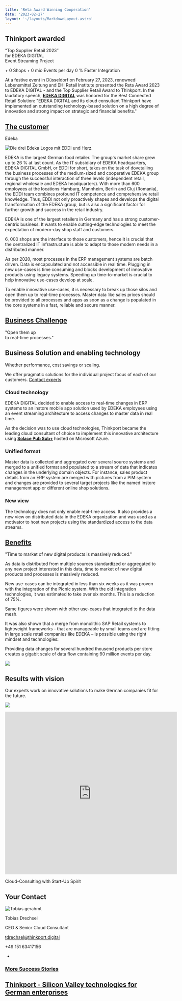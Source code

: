 ```yaml
---
title: 'Reta Award Winning Cooperation'
date: '2023-02-27'
layout: '~/layouts/MarkdownLayout.astro'
---
```


## Thinkport awarded

“Top Supplier Retail 2023”  
for EDEKA DIGITAL  
Event Streaming Project

\+ 0 Shops + 0 mio Events per day 0 % Faster Integration

At a festive event in Düsseldorf on February 27, 2023, renowned Lebensmittel Zeitung and EHI Retail Institute presented the Reta Award 2023 to EDEKA DIGITAL - and the Top Supplier Retail Award to Thinkport. In the laudatory speech, **[EDEKA DIGITAL](https://digital.edeka/projekte/)** was honored for the Best Connected Retail Solution: "EDEKA DIGITAL and its cloud consultant Thinkport have implemented an outstanding technology-based solution on a high degree of innovation and strong impact on strategic and financial benefits."

## [The customer](https://www.fairside.capital/)

Edeka

![Die drei Edeka Logos mit EDDI und Herz.](images/EDDI_Ex_Logo_P_RGB.png)

EDEKA is the largest German food retailer. The group's market share grew up to 26 % at last count. As the IT subsidiary of EDEKA headquarters, EDEKA DIGITAL GmbH, or EDDI for short, takes on the task of dovetailing the business processes of the medium-sized and cooperative EDEKA group through the successful interaction of three levels (independent retail, regional wholesale and EDEKA headquarters). With more than 600 employees at the locations Hamburg, Mannheim, Berlin and Cluj (Romania), the EDDI team combines profound IT competence and comprehensive retail knowledge. Thus, EDDI not only proactively shapes and develops the digital transformation of the EDEKA group, but is also a significant factor for further growth and success in the retail industry.

EDEKA is one of the largest retailers in Germany and has a strong customer-centric business. It wants to enable cutting-edge technologies to meet the expectation of modern-day shop staff and customers.

6, 000 shops are the interface to those customers, hence it is crucial that the centralized IT infrastructure is able to adapt to those modern needs in a distributed manner.

As per 2020, most processes in the ERP management systems are batch driven. Data is encapsulated and not accessible in real time. Plugging in new use-cases is time consuming and blocks development of innovative products using legacy systems. Speeding up time-to-market is crucial to help innovative use-cases develop at scale.

To enable innovative use-cases, it is necessary to break up those silos and open them up to real-time processes. Master data like sales prices should be provided to all processes and apps as soon as a change is populated in the core systems in a fast, reliable and secure manner.

## [Business Challenge](https://www.fairside.capital/)

"Open them up  
to real-time processes."

## Business Solution and enabling technology

Whether performance, cost savings or scaling.

We offer pragmatic solutions for the individual project focus of each of our customers. [Contact experts](https://thinkport.digital/kontaktieren)

### Cloud technology

EDEKA DIGITAL decided to enable access to real-time changes in ERP systems to an instore mobile app solution used by EDEKA employees using an event streaming architecture to access changes to master data in real time.

As the decision was to use cloud technologies, Thinkport became the leading cloud consultant of choice to implement this innovative architecture using **[Solace Pub Sub+](https://solace.com/)** hosted on Microsoft Azure.

### Unified format

Master data is collected and aggregated over several source systems and merged to a unified format and populated to a stream of data that indicates changes in the underlying domain objects. For instance, sales product details from an ERP system are merged with pictures from a PIM system and changes are provided to several target projects like the named instore management app or different online shop solutions.

### New view

The technology does not only enable real-time access. It also provides a new view on distributed data in the EDEKA organization and was used as a motivator to host new projects using the standardized access to the data streams.

## [Benefits](https://www.fairside.capital/)

"Time to market of new digital products is massively reduced."

As data is distributed from multiple sources standardized or aggregated to any new project interested in this data, time to market of new digital products and processes is massively reduced.

New use-cases can be integrated in less than six weeks as it was proven with the integration of the Picnic system. With the old integration technologies, it was estimated to take over six months. This is a reduction of 75%.

Same figures were shown with other use-cases that integrated to the data mesh.

It was also shown that a merge from monolithic SAP Retail systems to lightweight frameworks - that are manageable by small teams and are fitting in large scale retail companies like EDEKA – is possible using the right mindset and technologies:

Providing data changes for several hundred thousend products per store creates a gigabit scale of data flow containing 90 million events per day.

[![](images/Badge.webp)](https://www.reta-europe.com/best-connected-retail-solution-2023-edeka-digital/)

## Results with vision

Our experts work on innovative solutions to make German companies fit for the future.

![](images/Bild-23.02.23-um-14.50-1024x575.webp)

<iframe width="560" height="530" src="https://www.youtube-nocookie.com/embed/MwnDL1ICDGU" title="YouTube video player" frameborder="0" allow="accelerometer; autoplay; clipboard-write; encrypted-media; gyroscope; picture-in-picture; web-share" allowfullscreen></iframe>

Cloud-Consulting with Start-Up Spirit

## Your Contact

![Tobias gerahmt](images/Tobias_mH.png)

Tobias Drechsel

CEO & Senior Cloud Consultant

tdrechsel@thinkport.digital

+49 151 63417156

- [](https://de.linkedin.com/in/philipp-d-angelo-27389111b)

### [More Success Stories](https://thinkport.digital/cloud-excellence-workshops)

## [Thinkport - Silicon Valley technologies for German enterprises](https://thinkport.digital/kontaktieren/)
